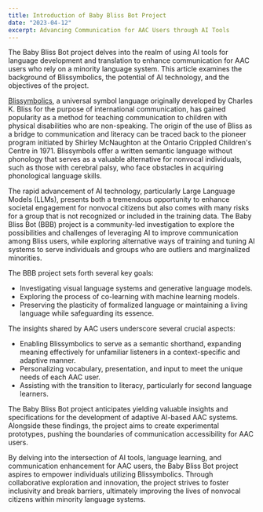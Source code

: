 ```yaml
---
title: Introduction of Baby Bliss Bot Project
date: "2023-04-12"
excerpt: Advancing Communication for AAC Users through AI Tools
---
```


The Baby Bliss Bot project delves into the realm of using AI tools for language development
and translation to enhance communication for AAC users who rely on a minority language system.
This article examines the background of Blissymbolics, the potential of AI technology, and
the objectives of the project.

[Blissymbolics](https://www.blissymbolics.org/), a universal symbol language originally developed
by Charles K. Bliss for the purpose of international communication, has gained popularity as a
method for teaching communication to children with physical disabilities who are non-speaking.
The origin of the use of Bliss as a bridge to communication and literacy can be traced back to the
pioneer program initiated by Shirley McNaughton at the Ontario Crippled Children's Centre in 1971.
Blissymbols offer a written semantic language without phonology that serves as a valuable alternative
for nonvocal individuals, such as those with cerebral palsy, who face obstacles in acquiring phonological
language skills.

The rapid advancement of AI technology, particularly Large Language Models (LLMs), presents both a
tremendous opportunity to enhance societal engagement for nonvocal citizens but also comes with many
risks for a group that is not recognized or included in the training data. The Baby Bliss Bot (BBB)
project is a community-led investigation to explore the possibilities and challenges of leveraging
AI to improve communication among Bliss users, while exploring alternative ways of training and
tuning AI systems to serve individuals and groups who are outliers and marginalized minorities.

The BBB project sets forth several key goals:

* Investigating visual language systems and generative language models.
* Exploring the process of co-learning with machine learning models.
* Preserving the plasticity of formalized language or maintaining a living language while safeguarding
its essence.

The insights shared by AAC users underscore several crucial aspects:

* Enabling Blissymbolics to serve as a semantic shorthand, expanding meaning effectively for unfamiliar
listeners in a context-specific and adaptive manner.
* Personalizing vocabulary, presentation, and input to meet the unique needs of each AAC user.
* Assisting with the transition to literacy, particularly for second language learners.

The Baby Bliss Bot project anticipates yielding valuable insights and specifications for the development
of adaptive AI-based AAC systems. Alongside these findings, the project aims to create experimental
prototypes, pushing the boundaries of communication accessibility for AAC users.

By delving into the intersection of AI tools, language learning, and communication enhancement for AAC
users, the Baby Bliss Bot project aspires to empower individuals utilizing Blissymbolics. Through
collaborative exploration and innovation, the project strives to foster inclusivity and break barriers,
ultimately improving the lives of nonvocal citizens within minority language systems.
